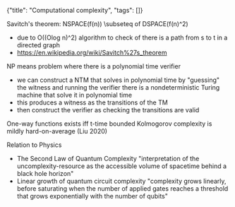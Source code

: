 {"title": "Computational complexity", "tags": []}

Savitch's theorem: NSPACE(f(n)) \subseteq of DSPACE(f(n)^2)
* due to O((Olog n)^2) algorithm to check of there is a path from s to t in a directed graph
* https://en.wikipedia.org/wiki/Savitch%27s_theorem

NP means problem where
there is a polynomial time verifier
* we can construct a NTM that solves in polynomial time by "guessing" the witness and running the verifier
there is a nondeterministic Turing machine that solve it in polynomial time
* this produces a witness as the transitions of the TM
* then construct the verifier as checking the transitions are valid

One-way functions exists iff t-time bounded Kolmogorov complexity is mildly hard-on-average (Liu 2020)

Relation to Physics
* The Second Law of Quantum Complexity
     "interpretation of the uncomplexity-resource as the accessible volume of spacetime behind a black hole horizon"
* Linear growth of quantum circuit complexity
     "complexity grows linearly, before saturating when the number of applied gates reaches a threshold that grows exponentially with the number of qubits"

